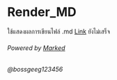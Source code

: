 # Render_MD
  ใช้แสดงผลการเขียนไฟล์ .md
  [Link](https://boszgtec.github.io/Basic-Writing-MD-File-Pb/%E0%B9%80%E0%B8%84%E0%B8%A3%E0%B8%B7%E0%B9%88%E0%B8%AD%E0%B8%87%E0%B8%A1%E0%B8%B7%E0%B8%AD/Render_MD/) 
  ยังไม่เสร็จ

###### Powered by [Marked](https://github.com/markedjs/marked)
###### @bossgeeg123456
